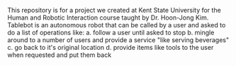 This repository is for a project we created at Kent State University for the Human and Robotic Interaction course taught by Dr. Hoon-Jong Kim.
Tablebot is an autonomous robot that can be called by a user and asked to do a list of operations like:
  a. follow a user until asked to stop
  b. mingle around to a number of users and provide a service "like serving beverages"
  c. go back to it's original location
  d. provide items like tools to the user when requested and put them back
